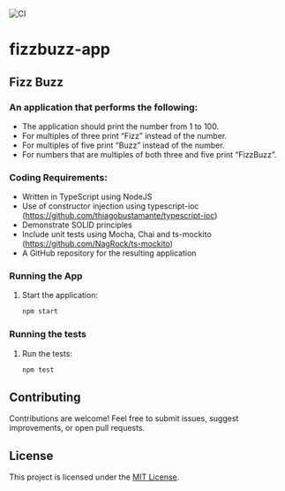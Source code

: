 ![CI](https://github.com/nish1013/fizzbuzz-app/actions/workflows/fizzbuzz.yml/badge.svg)


# fizzbuzz-app

## Fizz Buzz
### An application that performs the following:
- The application should print the number from 1 to 100.
- For multiples of three print “Fizz” instead of the number.
- For multiples of five print “Buzz” instead of the number.
- For numbers that are multiples of both three and five print “FizzBuzz”.
### Coding Requirements:
- Written in TypeScript using NodeJS
- Use of constructor injection using typescript-ioc
(https://github.com/thiagobustamante/typescript-ioc)
- Demonstrate SOLID principles
- Include unit tests using Mocha, Chai and ts-mockito
(https://github.com/NagRock/ts-mockito)
- A GitHub repository for the resulting application

### Running the App

1. Start the application:

   ```bash
   npm start
   ```

### Running the tests

1. Run the tests:

   ```bash
   npm test
   ```

## Contributing

Contributions are welcome! Feel free to submit issues, suggest improvements, or open pull requests.

## License

This project is licensed under the [MIT License](LICENSE).
